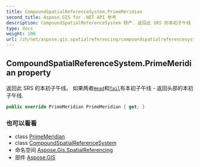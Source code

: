 ```yaml
---
title: CompoundSpatialReferenceSystem.PrimeMeridian
second_title: Aspose.GIS for .NET API 参考
description: CompoundSpatialReferenceSystem 财产. 返回此 SRS 的本初子午线 如果两者Head和Tail有本初子午线  返回头部的本初子午线.
type: docs
weight: 100
url: /zh/net/aspose.gis.spatialreferencing/compoundspatialreferencesystem/primemeridian/
---
```

## CompoundSpatialReferenceSystem.PrimeMeridian property

返回此 SRS 的本初子午线。 如果两者[`Head`](../head/)和[`Tail`](../tail/)有本初子午线 - 返回头部的本初子午线.

```csharp
public override PrimeMeridian PrimeMeridian { get; }
```

### 也可以看看

* class [PrimeMeridian](../../primemeridian/)
* class [CompoundSpatialReferenceSystem](../)
* 命名空间 [Aspose.Gis.SpatialReferencing](../../compoundspatialreferencesystem/)
* 部件 [Aspose.GIS](../../../)


